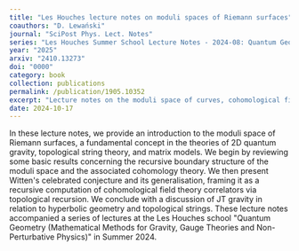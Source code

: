 ```yaml
---
title: "Les Houches lecture notes on moduli spaces of Riemann surfaces"
coauthors: "D. Lewański"
journal: "SciPost Phys. Lect. Notes"
series: "Les Houches Summer School Lecture Notes - 2024-08: Quantum Geometry - Mathematical Methods for Gravity, Gauge Theories and Non-Perturbative Physics"
year: "2025"
arxiv: "2410.13273"
doi: "0000"
category: book
collection: publications
permalink: /publication/1905.10352
excerpt: "Lecture notes on the moduli space of curves, cohomological field theories, and topological recursion."
date: 2024-10-17
---
```


In these lecture notes, we provide an introduction to the moduli space of Riemann surfaces, a fundamental concept in the theories of 2D quantum gravity, topological string theory, and matrix models. We begin by reviewing some basic results concerning the recursive boundary structure of the moduli space and the associated cohomology theory. We then present Witten's celebrated conjecture and its generalisation, framing it as a recursive computation of cohomological field theory correlators via topological recursion. We conclude with a discussion of JT gravity in relation to hyperbolic geometry and topological strings. These lecture notes accompanied a series of lectures at the Les Houches school "Quantum Geometry (Mathematical Methods for Gravity, Gauge Theories and Non-Perturbative Physics)" in Summer 2024.